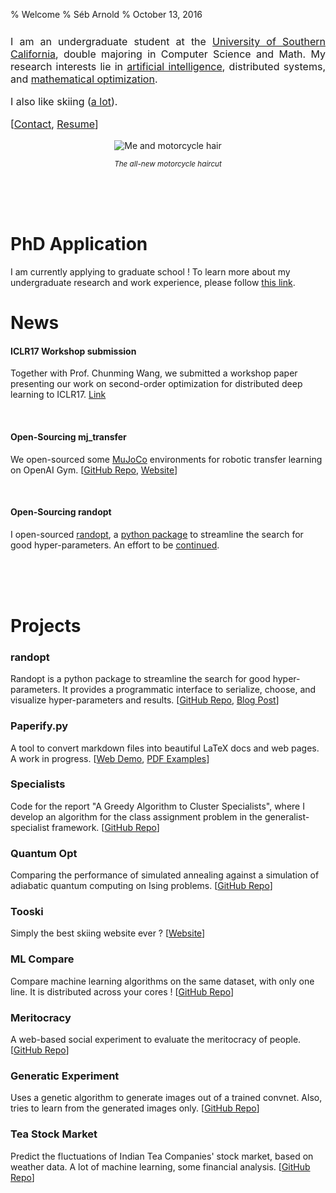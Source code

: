 % Welcome
% Séb Arnold
% October 13, 2016

<link rel="stylesheet" href="https://bootswatch.com/cosmo/bootstrap.css" />

<div class="container header-margin">
<div class="col-md-10 col-md-offset-0 row" style="margin-top:10px;">
<div class="col-md-7" style="text-align:justify;margin-top:25px;font-size:12pt;">

I am an undergraduate student at the [University of Southern California](http://www.usc.edu), double majoring in Computer Science and Math. My research interests lie in [artificial intelligence](http://valerolab.org/), distributed systems, and [mathematical optimization](http://dornsife.usc.edu/labs/msl/).

I also like skiing ([a lot](http://www.tooski.ch)).

[[Contact](mailto:arnolds@usc.edu), [Resume](./resume.pdf)]


</div>
<div class="col-md-5" style="text-align:center;">
<img src="./images/seb.png" style="max-width:250px;height:auto;margin:auto;" alt="Me and motorcycle hair" />
<p><i><small>The all-new motorcycle haircut</small></i></p>
</div>
</div>
</div>


<br />
<br />
<br />

# PhD Application
I am currently applying to graduate school ! To learn more about my undergraduate research and work experience, please follow [this link](./phd.html).

<!--<br />-->
<!--<br />-->


# News

#### ICLR17 Workshop submission
Together with Prof. Chunming Wang, we submitted a workshop paper presenting our work on second-order optimization for distributed deep learning to ICLR17. [Link](https://openreview.net/forum?id=B1lpelBYl&noteId=B1lpelBYl)

<br />

#### Open-Sourcing mj_transfer
We open-sourced some [MuJoCo](http://mujoco.org/) environments for robotic transfer learning on OpenAI Gym. [[GitHub Repo](https://github.com/seba-1511/mj_transfer), [Website](http://seba-1511.github.io/mj_transfer)] 

<br />


#### Open-Sourcing randopt
I open-sourced [randopt](https://seba-1511.github.io/randopt/), a [python package](https://pypi.python.org/pypi/randopt) to streamline the search for good hyper-parameters. An effort to be [continued](https://github.com/seba-1511/randopt). 

<br />
<br />
<br />

# Projects

### randopt
Randopt is a python package to streamline the search for good hyper-parameters. It provides a programmatic interface to serialize, choose, and visualize hyper-parameters and results. [[GitHub Repo](https://github.com/seba-1511/randopt), [Blog Post](https://seba-1511.github.io/randopt/)] 

### Paperify.py
A tool to convert markdown files into beautiful LaTeX docs and web pages. A work in progress. [[Web Demo](http://seba-1511.github.io/config/), [PDF Examples](https://github.com/seba-1511/config/tree/master/tex_templates/examples)]

### Specialists
Code for the report "A Greedy Algorithm to Cluster Specialists", where I develop an algorithm for the class assignment problem in the generalist-specialist framework. [[GitHub Repo](https://github.com/seba-1511/specialists)]

### Quantum Opt
Comparing the performance of simulated annealing against a simulation of adiabatic quantum computing on Ising problems. [[GitHub Repo](https://github.com/seba-1511/quantum_opt)]

### Tooski
Simply the best skiing website ever ? [[Website](http://www.tooski.ch/)]

### ML Compare
Compare machine learning algorithms on the same dataset, with only one line. It is distributed across your cores ! [[GitHub Repo](https://github.com/ZebTech/MLCompare)]

### Meritocracy
A web-based social experiment to evaluate the meritocracy of people. [[GitHub Repo](https://github.com/seba-1511/meritocracy)]

### Generatic Experiment
Uses a genetic algorithm to generate images out of a trained convnet. Also, tries to learn from the generated images only. [[GitHub Repo](http://github.com/ZebTech/geneticExperiment)]

### Tea Stock Market
Predict the fluctuations of Indian Tea Companies' stock market, based on weather data. A lot of machine learning, some financial analysis. [[GitHub Repo](https://github.com/seba-1511/stockMarket)]
